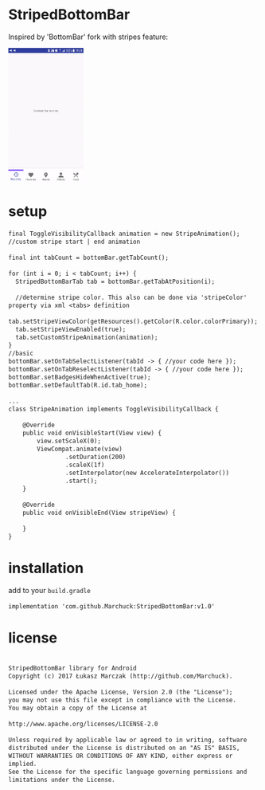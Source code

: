 # StripedBottomBar

Inspired by 'BottomBar' fork with stripes feature:

<img src="https://github.com/Marchuck/StripedBottomBar/blob/master/images/bottom_bar_stripes.gif" width="30%" />


# setup 

```
final ToggleVisibilityCallback animation = new StripeAnimation(); //custom stripe start | end animation

final int tabCount = bottomBar.getTabCount();

for (int i = 0; i < tabCount; i++) {
  StripedBottomBarTab tab = bottomBar.getTabAtPosition(i);
  
  //determine stripe color. This also can be done via 'stripeColor' property via xml <tabs> definition
  tab.setStripeViewColor(getResources().getColor(R.color.colorPrimary));
  tab.setStripeViewEnabled(true); 
  tab.setCustomStripeAnimation(animation);
}
//basic 
bottomBar.setOnTabSelectListener(tabId -> { //your code here });
bottomBar.setOnTabReselectListener(tabId -> { //your code here });
bottomBar.setBadgesHideWhenActive(true);
bottomBar.setDefaultTab(R.id.tab_home);

...
class StripeAnimation implements ToggleVisibilityCallback {

    @Override
    public void onVisibleStart(View view) {
        view.setScaleX(0);
        ViewCompat.animate(view)
                .setDuration(200)
                .scaleX(1f)
                .setInterpolator(new AccelerateInterpolator())
                .start();
    }

    @Override
    public void onVisibleEnd(View stripeView) {

    }
}
```

# installation

add to your `build.gradle`

```implementation 'com.github.Marchuck:StripedBottomBar:v1.0'```


# license

```

StripedBottomBar library for Android
Copyright (c) 2017 Łukasz Marczak (http://github.com/Marchuck).

Licensed under the Apache License, Version 2.0 (the "License");
you may not use this file except in compliance with the License.
You may obtain a copy of the License at

http://www.apache.org/licenses/LICENSE-2.0

Unless required by applicable law or agreed to in writing, software
distributed under the License is distributed on an "AS IS" BASIS,
WITHOUT WARRANTIES OR CONDITIONS OF ANY KIND, either express or implied.
See the License for the specific language governing permissions and
limitations under the License.
```
